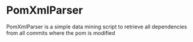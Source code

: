 # PomXmlParser
PomXmlParser is a simple data mining script to retrieve all dependencies from all commits where the pom is modified
